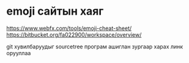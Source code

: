 # emoji сайтын хаяг

https://www.webfx.com/tools/emoji-cheat-sheet/
https://bitbucket.org/fa022900/workspace/overview/

git хувилбаруудыг sourcetree програм ашиглан зургаар харах линк орууллаа
